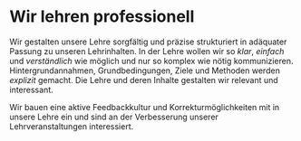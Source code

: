 <!--
   NAME - The NAME of this project is:
ethos

  FILE - The FILENAME of the current file is:
/v5a2.md

  CREATION - This project was CREATED on:
2017-01-28-16:15:00 UTC

  MODIFICATION - This project was last MODIFIED on:
2017-01-28-16:15:00 UTC

  VERSION - The current VERSION of this project is:
<git-commit-hash>-2017-01-28-16:15:00 UTC

  CREATOR(S) - This project was CREATED by:
Michael Czechowski, Martin Maga

  CONTACT - You can CONTACT the creator(s) or developer(s) of this project at:
E-Mail: mail@martinmaga.de

  COPYRIGHT - The COPYRIGHT holder of this project is:
COPYRIGHT (c) 2016 Martin Maga

  LICENSE - This project is LICENSED under the following license:
Martin Maga 2016 CC BY-SA 4.0 https://creativecommons.org

  SUBFILE – This is a SUBFILE! For more INFORMATION on this project go to:
/README.md
-->

# Wir lehren professionell

Wir gestalten unsere Lehre sorgfältig und präzise strukturiert in adäquater Passung zu unseren Lehrinhalten.
In der Lehre wollen wir so *klar*, *einfach* und *verständlich* wie möglich und nur so komplex wie nötig kommunizieren.
Hintergrundannahmen, Grundbedingungen, Ziele und Methoden werden *explizit* gemacht.
Die Lehre und deren Inhalte gestalten wir relevant und interessant.

Wir bauen eine aktive Feedbackkultur und Korrekturmöglichkeiten mit in unsere Lehre ein und sind an der Verbesserung unserer Lehrveranstaltungen interessiert.

